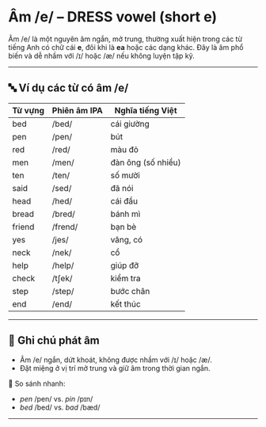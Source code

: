 # Âm /e/ – DRESS vowel (short e)

Âm /e/ là một nguyên âm ngắn, mở trung, thường xuất hiện trong các từ tiếng Anh có chữ cái **e**, đôi khi là **ea** hoặc các dạng khác. Đây là âm phổ biến và dễ nhầm với /ɪ/ hoặc /æ/ nếu không luyện tập kỹ.

---

## 🔤 Ví dụ các từ có âm /e/

| Từ vựng  | Phiên âm IPA  | Nghĩa tiếng Việt         |
|----------|----------------|--------------------------|
| bed      | /bed/          | cái giường               |
| pen      | /pen/          | bút                      |
| red      | /red/          | màu đỏ                   |
| men      | /men/          | đàn ông (số nhiều)       |
| ten      | /ten/          | số mười                  |
| said     | /sed/          | đã nói                   |
| head     | /hed/          | cái đầu                  |
| bread    | /bred/         | bánh mì                  |
| friend   | /frend/        | bạn bè                   |
| yes      | /jes/          | vâng, có                 |
| neck     | /nek/          | cổ                       |
| help     | /help/         | giúp đỡ                  |
| check    | /tʃek/         | kiểm tra                 |
| step     | /step/         | bước chân                |
| end      | /end/          | kết thúc                 |

---

## 📌 Ghi chú phát âm
- Âm /e/ ngắn, dứt khoát, không được nhầm với /ɪ/ hoặc /æ/.
- Đặt miệng ở vị trí mở trung và giữ âm trong thời gian ngắn.

🔁 So sánh nhanh:
- *pen* /pen/ vs. *pin* /pɪn/
- *bed* /bed/ vs. *bad* /bæd/

---
